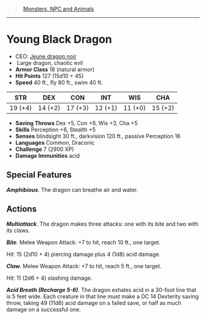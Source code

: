 ﻿---
!MonsterItem
Family: MonsterVO
Type: dragon
Size: Large
Alignment: chaotic evil
ArmorClass: 18 (natural armor)
HitPoints: 127 (15d10 + 45)
Speed: 40 ft., fly 80 ft., swim 40 ft.
Strength: 19 (+4)
Dexterity: 14 (+2)
Constitution: 17 (+3)
Intelligence: 12 (+1)
Wisdom: 11 (+0)
Charisma: 15 (+2)
SavingThrows: Dex +5, Con +6, Wis +3, Cha +5
Skills: Perception +6, Stealth +5
DamageImmunities: acid
Senses: blindsight 30 ft., darkvision 120 ft., passive Perception 16
Languages: Common, Draconic
Challenge: 7 (2900 XP)
Id: monsters_vo.md#young-black-dragon
ParentLink: monsters_vo.md#monsters-npc-and-animals
Name: Young Black Dragon
ParentName: Monsters, NPC and Animals
NameLevel: 1
AltName: '[Jeune dragon noir](hd_monsters_jeune_dragon_noir.md)'
Attributes:
  Name: Young Black Dragon
  Markdown: >+
    # <!--Name-->Young Black Dragon<!--/Name-->


    - CEO: <!--AltName-->[Jeune dragon noir](hd_monsters_jeune_dragon_noir.md)<!--/AltName-->

    -  <!--Size-->Large<!--/Size--> <!--Type-->dragon<!--/Type-->, <!--Alignment-->chaotic evil<!--/Alignment-->

    - **Armor Class** <!--ArmorClass-->18 (natural armor)<!--/ArmorClass-->

    - **Hit Points** <!--HitPoints-->127 (15d10 + 45)<!--/HitPoints-->

    - **Speed** <!--Speed-->40 ft., fly 80 ft., swim 40 ft.<!--/Speed-->


    |STR|DEX|CON|INT|WIS|CHA|

    |---|---|---|---|---|---|

    |<!--Strength-->19 (+4)<!--/Strength-->|<!--Dexterity-->14 (+2)<!--/Dexterity-->|<!--Constitution-->17 (+3)<!--/Constitution-->|<!--Intelligence-->12 (+1)<!--/Intelligence-->|<!--Wisdom-->11 (+0)<!--/Wisdom-->|<!--Charisma-->15 (+2)<!--/Charisma-->|


    - **Saving Throws** <!--SavingThrows-->Dex +5, Con +6, Wis +3, Cha +5<!--/SavingThrows-->

    - **Skills** <!--Skills-->Perception +6, Stealth +5<!--/Skills-->

    - **Senses** <!--Senses-->blindsight 30 ft., darkvision 120 ft., passive Perception 16<!--/Senses-->

    - **Languages** <!--Languages-->Common, Draconic<!--/Languages-->

    - **Challenge** <!--Challenge-->7 (2900 XP)<!--/Challenge-->

    - **Damage Immunities** <!--DamageImmunities-->acid<!--/DamageImmunities-->


    ## Special Features


    **_Amphibious_**. The dragon can breathe air and water.


    ## Actions


    **_Multiattack_**. The dragon makes three attacks: one with its bite and two with its claws.


    **_Bite_**. Melee Weapon Attack: +7 to hit, reach 10 ft., one target.


    _Hit_: 15 (2d10 + 4) piercing damage plus 4 (1d8) acid damage.


    **_Claw_**. Melee Weapon Attack: +7 to hit, reach 5 ft., one target.


    _Hit_: 11 (2d6 + 4) slashing damage.


    **_Acid Breath (Recharge 5-6)_**. The dragon exhales acid in a 30-foot line that is 5 feet wide. Each creature in that line must make a DC 14 Dexterity saving throw, taking 49 (11d8) acid damage on a failed save, or half as much damage on a successful one.

  AltName: '[Jeune dragon noir](hd_monsters_jeune_dragon_noir.md)'
  Size: Large
  Type: dragon
  Alignment: chaotic evil
  ArmorClass: 18 (natural armor)
  HitPoints: 127 (15d10 + 45)
  Speed: 40 ft., fly 80 ft., swim 40 ft.
  Strength: 19 (+4)
  Dexterity: 14 (+2)
  Constitution: 17 (+3)
  Intelligence: 12 (+1)
  Wisdom: 11 (+0)
  Charisma: 15 (+2)
  SavingThrows: Dex +5, Con +6, Wis +3, Cha +5
  Skills: Perception +6, Stealth +5
  Senses: blindsight 30 ft., darkvision 120 ft., passive Perception 16
  Languages: Common, Draconic
  Challenge: 7 (2900 XP)
  DamageImmunities: acid
AttributesDictionary: >+
  Name: Young Black Dragon

  Markdown: >+

    # <!--Name-->Young Black Dragon<!--/Name-->





    - CEO: <!--AltName-->[Jeune dragon noir](hd_monsters_jeune_dragon_noir.md)<!--/AltName-->



    -  <!--Size-->Large<!--/Size--> <!--Type-->dragon<!--/Type-->, <!--Alignment-->chaotic evil<!--/Alignment-->



    - **Armor Class** <!--ArmorClass-->18 (natural armor)<!--/ArmorClass-->



    - **Hit Points** <!--HitPoints-->127 (15d10 + 45)<!--/HitPoints-->



    - **Speed** <!--Speed-->40 ft., fly 80 ft., swim 40 ft.<!--/Speed-->





    |STR|DEX|CON|INT|WIS|CHA|



    |---|---|---|---|---|---|



    |<!--Strength-->19 (+4)<!--/Strength-->|<!--Dexterity-->14 (+2)<!--/Dexterity-->|<!--Constitution-->17 (+3)<!--/Constitution-->|<!--Intelligence-->12 (+1)<!--/Intelligence-->|<!--Wisdom-->11 (+0)<!--/Wisdom-->|<!--Charisma-->15 (+2)<!--/Charisma-->|





    - **Saving Throws** <!--SavingThrows-->Dex +5, Con +6, Wis +3, Cha +5<!--/SavingThrows-->



    - **Skills** <!--Skills-->Perception +6, Stealth +5<!--/Skills-->



    - **Senses** <!--Senses-->blindsight 30 ft., darkvision 120 ft., passive Perception 16<!--/Senses-->



    - **Languages** <!--Languages-->Common, Draconic<!--/Languages-->



    - **Challenge** <!--Challenge-->7 (2900 XP)<!--/Challenge-->



    - **Damage Immunities** <!--DamageImmunities-->acid<!--/DamageImmunities-->





    ## Special Features





    **_Amphibious_**. The dragon can breathe air and water.





    ## Actions





    **_Multiattack_**. The dragon makes three attacks: one with its bite and two with its claws.





    **_Bite_**. Melee Weapon Attack: +7 to hit, reach 10 ft., one target.





    _Hit_: 15 (2d10 + 4) piercing damage plus 4 (1d8) acid damage.





    **_Claw_**. Melee Weapon Attack: +7 to hit, reach 5 ft., one target.





    _Hit_: 11 (2d6 + 4) slashing damage.





    **_Acid Breath (Recharge 5-6)_**. The dragon exhales acid in a 30-foot line that is 5 feet wide. Each creature in that line must make a DC 14 Dexterity saving throw, taking 49 (11d8) acid damage on a failed save, or half as much damage on a successful one.



  AltName: '[Jeune dragon noir](hd_monsters_jeune_dragon_noir.md)'

  Size: Large

  Type: dragon

  Alignment: chaotic evil

  ArmorClass: 18 (natural armor)

  HitPoints: 127 (15d10 + 45)

  Speed: 40 ft., fly 80 ft., swim 40 ft.

  Strength: 19 (+4)

  Dexterity: 14 (+2)

  Constitution: 17 (+3)

  Intelligence: 12 (+1)

  Wisdom: 11 (+0)

  Charisma: 15 (+2)

  SavingThrows: Dex +5, Con +6, Wis +3, Cha +5

  Skills: Perception +6, Stealth +5

  Senses: blindsight 30 ft., darkvision 120 ft., passive Perception 16

  Languages: Common, Draconic

  Challenge: 7 (2900 XP)

  DamageImmunities: acid

---
> [Monsters, NPC and Animals](srd_monsters.md)

---

# Young Black Dragon

- CEO: [Jeune dragon noir](hd_monsters_jeune_dragon_noir.md)
-  Large dragon, chaotic evil
- **Armor Class** 18 (natural armor)
- **Hit Points** 127 (15d10 + 45)
- **Speed** 40 ft., fly 80 ft., swim 40 ft.

|STR|DEX|CON|INT|WIS|CHA|
|---|---|---|---|---|---|
|19 (+4)|14 (+2)|17 (+3)|12 (+1)|11 (+0)|15 (+2)|

- **Saving Throws** Dex +5, Con +6, Wis +3, Cha +5
- **Skills** Perception +6, Stealth +5
- **Senses** blindsight 30 ft., darkvision 120 ft., passive Perception 16
- **Languages** Common, Draconic
- **Challenge** 7 (2900 XP)
- **Damage Immunities** acid

## Special Features

**_Amphibious_**. The dragon can breathe air and water.

## Actions

**_Multiattack_**. The dragon makes three attacks: one with its bite and two with its claws.

**_Bite_**. Melee Weapon Attack: +7 to hit, reach 10 ft., one target.

_Hit_: 15 (2d10 + 4) piercing damage plus 4 (1d8) acid damage.

**_Claw_**. Melee Weapon Attack: +7 to hit, reach 5 ft., one target.

_Hit_: 11 (2d6 + 4) slashing damage.

**_Acid Breath (Recharge 5-6)_**. The dragon exhales acid in a 30-foot line that is 5 feet wide. Each creature in that line must make a DC 14 Dexterity saving throw, taking 49 (11d8) acid damage on a failed save, or half as much damage on a successful one.

